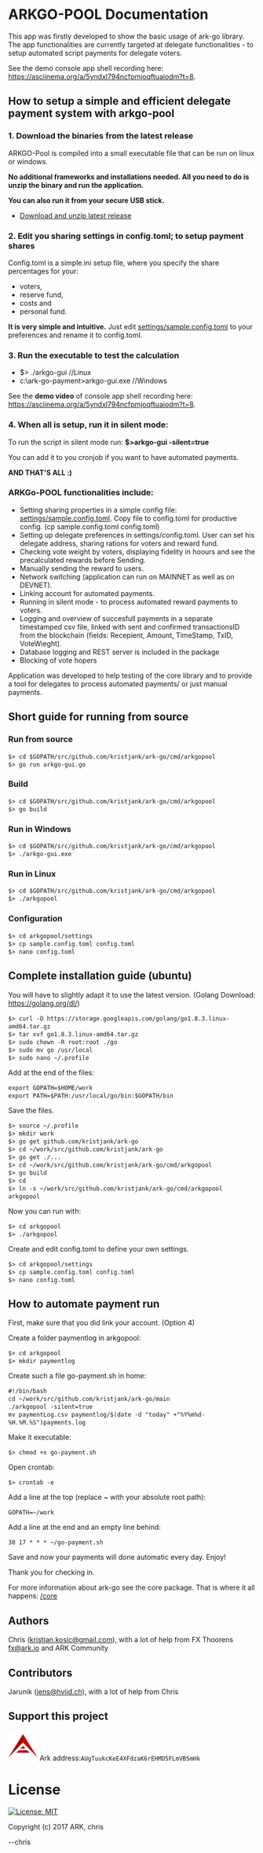 # ARKGO-POOL Documentation

This app was firstly developed to show the basic usage of ark-go library. 
The app functionalities are currently targeted at delegate functionalities - to setup automated script payments for delegate voters.

See the demo console app shell recording here:
https://asciinema.org/a/5yndxl794ncfpmjoqftuaiodm?t=8.

## How to setup a simple and efficient delegate payment system with arkgo-pool
### 1. Download the binaries from the latest release
ARKGO-Pool is compiled into a small executable file that can be run on linux or windows. 

**No additional frameworks and installations needed. All you need to do is unzip the binary and run the application.**

**You can also run it from your secure USB stick.**
- [Download and unzip latest release](https://github.com/kristjank/ark-go/releases)

### 2. Edit you sharing settings in config.toml; to setup payment shares
Config.toml is a simple.ini setup file, where you specify the share percentages for your:
- voters,
- reserve fund,
- costs and
- personal fund. 

**It is very simple and intuitive.**
Just edit [settings/sample.config.toml](https://github.com/kristjank/ark-go/blob/master/cmd/arkgopool/settings/sample.config.toml) to your preferences and rename it to config.toml.

### 3. Run the executable to test the calculation
- $> ./arkgo-gui //Linux
- c:\ark-go-payment>arkgo-gui.exe  //Windows

See the **demo video** of console app shell recording here:
https://asciinema.org/a/5yndxl794ncfpmjoqftuaiodm?t=8.

### 4. When all is setup, run it in silent mode: 
To run the script in silent mode run:
**$>arkgo-gui -silent=true**

You can add it to you cronjob if you want to have automated payments.

**AND THAT'S ALL :)** 

### ARKGo-POOL functionalities include:
- Setting sharing properties in a simple config file: [settings/sample.config.toml](https://github.com/kristjank/ark-go/blob/master/cmd/arkgopool/settings/sample.config.toml). Copy file to config.toml for productive config. (cp sample.config.toml config.toml)
- Setting up delegate preferences in settings/config.toml. User can set his delegate address, sharing rations for voters and reward fund.
- Checking vote weight by voters, displaying fidelity in hoours and see the precalculated rewards before Sending.
- Manually sending the reward to users.
- Network switching (application can run on MAINNET as well as on DEVNET).
- Linking account for automated payments.
- Running in silent mode - to process automated reward payments to voters.
- Logging and overview of succesfull payments in a separate timestamped csv file, linked with sent and confirmed transactionsID from the blockchain (fields: Recepient, Amount, TimeStamp, TxID, VoteWieght).
- Database logging and REST server is included in the package
- Blocking of vote hopers

Application was developed to help testing of the core library and to provide a tool for delegates to process automated payments/ or just manual payments.

## Short guide for running from source

### Run from source
```
$> cd $GOPATH/src/github.com/kristjank/ark-go/cmd/arkgopool
$> go run arkgo-gui.go
```

### Build
```
$> cd $GOPATH/src/github.com/kristjank/ark-go/cmd/arkgopool
$> go build
```

### Run in Windows
```
$> cd $GOPATH/src/github.com/kristjank/ark-go/cmd/arkgopool
$> ./arkgo-gui.exe
```

### Run in Linux
```
$> cd $GOPATH/src/github.com/kristjank/ark-go/cmd/arkgopool
$> ./arkgopool
```

### Configuration

```
$> cd arkgopool/settings
$> cp sample.config.toml config.toml
$> nano config.toml
```

## Complete installation guide (ubuntu)

You will have to slightly adapt it to use the latest version. (Golang Download: https://golang.org/dl/)

```
$> curl -O https://storage.googleapis.com/golang/go1.8.3.linux-amd64.tar.gz
$> tar xvf go1.8.3.linux-amd64.tar.gz
$> sudo chown -R root:root ./go
$> sudo mv go /usr/local
$> sudo nano ~/.profile
```
Add at the end of the files:
```
export GOPATH=$HOME/work
export PATH=$PATH:/usr/local/go/bin:$GOPATH/bin
```
Save the files.
```
$> source ~/.profile
$> mkdir work
$> go get github.com/kristjank/ark-go
$> cd ~/work/src/github.com/kristjank/ark-go
$> go get ./...
$> cd ~/work/src/github.com/kristjank/ark-go/cmd/arkgopool
$> go build
$> cd
$> ln -s ~/work/src/github.com/kristjank/ark-go/cmd/arkgopool arkgopool
```
Now you can run with:
```
$> cd arkgopool
$> ./arkgopool
```

Create and edit config.toml to define your own settings.

```
$> cd arkgopool/settings
$> cp sample.config.toml config.toml
$> nano config.toml
```

## How to automate payment run

First, make sure that you did link your account. (Option 4)

Create a folder paymentlog in arkgopool:

```
$> cd arkgopool
$> mkdir paymentlog
```

Create such a file go-payment.sh in home:

```
#!/bin/bash
cd ~/work/src/github.com/kristjank/ark-go/main
./arkgopool -silent=true
mv paymentLog.csv paymentlog/$(date -d "today" +"%Y%m%d-%H.%M.%S")payments.log

```

Make it executable:

```
$> chmod +x go-payment.sh
```

Open crontab:

```
$> crontab -e
```

Add a line at the top (replace ~ with your absolute root path):

```
GOPATH=~/work
```

Add a line at the end and an empty line behind:

```
30 17 * * * ~/go-payment.sh
```

Save and now your payments will done automatic every day. Enjoy!


Thank you for checking in.

For more information about ark-go see the core package. That is where it all happens: [/core](/core)

## Authors
Chris (kristjan.kosic@gmail.com), with a lot of help from FX Thoorens fx@ark.io and ARK Community

## Contributors
Jarunik (jens@hviid.ch), with a lot of help from Chris

## Support this project
![Ark Logo](/raw/ark-logo-60x60.png)
Ark address:``AUgTuukcKeE4XFdzaK6rEHMD5FLmVBSmHk``


# License
[![License: MIT](https://img.shields.io/badge/License-MIT-yellow.svg)](https://opensource.org/licenses/MIT)

Copyright (c) 2017 ARK, chris

--chris
